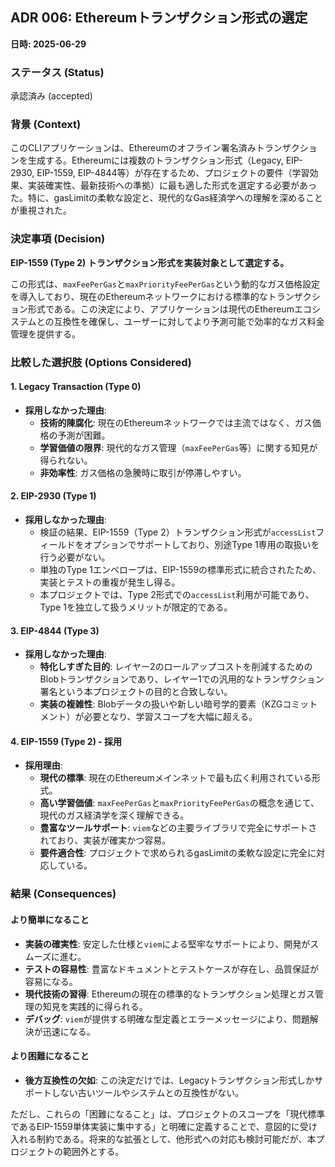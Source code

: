 ## ADR 006: Ethereumトランザクション形式の選定

<b>日時: 2025-06-29</b>

### ステータス (Status)
承認済み (accepted)

### 背景 (Context)
このCLIアプリケーションは、Ethereumのオフライン署名済みトランザクションを生成する。Ethereumには複数のトランザクション形式（Legacy, EIP-2930, EIP-1559, EIP-4844等）が存在するため、プロジェクトの要件（学習効果、実装確実性、最新技術への準拠）に最も適した形式を選定する必要があった。特に、gasLimitの柔軟な設定と、現代的なGas経済学への理解を深めることが重視された。

### 決定事項 (Decision)
**EIP-1559 (Type 2) トランザクション形式を実装対象として選定する。**

この形式は、`maxFeePerGas`と`maxPriorityFeePerGas`という動的なガス価格設定を導入しており、現在のEthereumネットワークにおける標準的なトランザクション形式である。この決定により、アプリケーションは現代のEthereumエコシステムとの互換性を確保し、ユーザーに対してより予測可能で効率的なガス料金管理を提供する。

### 比較した選択肢 (Options Considered)

#### 1. Legacy Transaction (Type 0)
- **採用しなかった理由**:
  - **技術的陳腐化**: 現在のEthereumネットワークでは主流ではなく、ガス価格の予測が困難。
  - **学習価値の限界**: 現代的なガス管理（`maxFeePerGas`等）に関する知見が得られない。
  - **非効率性**: ガス価格の急騰時に取引が停滞しやすい。

#### 2. EIP-2930 (Type 1)
- **採用しなかった理由**:
  - 検証の結果、EIP-1559（Type 2）トランザクション形式が`accessList`フィールドをオプションでサポートしており、別途Type 1専用の取扱いを行う必要がない。
  - 単独のType 1エンベロープは、EIP-1559の標準形式に統合されたため、実装とテストの重複が発生し得る。
  - 本プロジェクトでは、Type 2形式での`accessList`利用が可能であり、Type 1を独立して扱うメリットが限定的である。

#### 3. EIP-4844 (Type 3)
- **採用しなかった理由**:
  - **特化しすぎた目的**: レイヤー2のロールアップコストを削減するためのBlobトランザクションであり、レイヤー1での汎用的なトランザクション署名という本プロジェクトの目的と合致しない。
  - **実装の複雑性**: Blobデータの扱いや新しい暗号学的要素（KZGコミットメント）が必要となり、学習スコープを大幅に超える。

#### 4. EIP-1559 (Type 2) - 採用
- **採用理由**:
  - **現代の標準**: 現在のEthereumメインネットで最も広く利用されている形式。
  - **高い学習価値**: `maxFeePerGas`と`maxPriorityFeePerGas`の概念を通じて、現代のガス経済学を深く理解できる。
  - **豊富なツールサポート**: `viem`などの主要ライブラリで完全にサポートされており、実装が確実かつ容易。
  - **要件適合性**: プロジェクトで求められるgasLimitの柔軟な設定に完全に対応している。

### 結果 (Consequences)

#### より簡単になること
- **実装の確実性**: 安定した仕様と`viem`による堅牢なサポートにより、開発がスムーズに進む。
- **テストの容易性**: 豊富なドキュメントとテストケースが存在し、品質保証が容易になる。
- **現代技術の習得**: Ethereumの現在の標準的なトランザクション処理とガス管理の知見を実践的に得られる。
- **デバッグ**: `viem`が提供する明確な型定義とエラーメッセージにより、問題解決が迅速になる。

#### より困難になること
- **後方互換性の欠如**: この決定だけでは、Legacyトランザクション形式しかサポートしない古いツールやシステムとの互換性がない。

ただし、これらの「困難になること」は、プロジェクトのスコープを「現代標準であるEIP-1559単体実装に集中する」と明確に定義することで、意図的に受け入れる制約である。将来的な拡張として、他形式への対応も検討可能だが、本プロジェクトの範囲外とする。